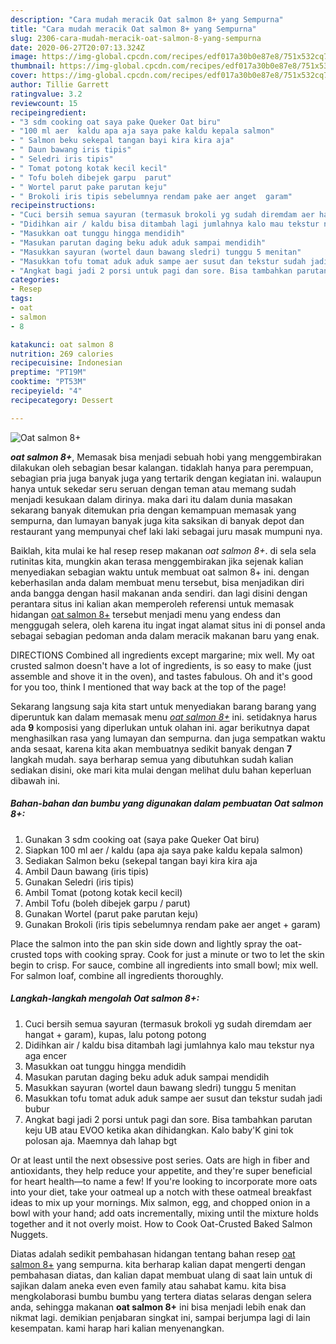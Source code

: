 ```yaml
---
description: "Cara mudah meracik Oat salmon 8+ yang Sempurna"
title: "Cara mudah meracik Oat salmon 8+ yang Sempurna"
slug: 2306-cara-mudah-meracik-oat-salmon-8-yang-sempurna
date: 2020-06-27T20:07:13.324Z
image: https://img-global.cpcdn.com/recipes/edf017a30b0e87e8/751x532cq70/oat-salmon-8-foto-resep-utama.jpg
thumbnail: https://img-global.cpcdn.com/recipes/edf017a30b0e87e8/751x532cq70/oat-salmon-8-foto-resep-utama.jpg
cover: https://img-global.cpcdn.com/recipes/edf017a30b0e87e8/751x532cq70/oat-salmon-8-foto-resep-utama.jpg
author: Tillie Garrett
ratingvalue: 3.2
reviewcount: 15
recipeingredient:
- "3 sdm cooking oat saya pake Queker Oat biru"
- "100 ml aer  kaldu apa aja saya pake kaldu kepala salmon"
- " Salmon beku sekepal tangan bayi kira kira aja"
- " Daun bawang iris tipis"
- " Seledri iris tipis"
- " Tomat potong kotak kecil kecil"
- " Tofu boleh dibejek garpu  parut"
- " Wortel parut pake parutan keju"
- " Brokoli iris tipis sebelumnya rendam pake aer anget  garam"
recipeinstructions:
- "Cuci bersih semua sayuran (termasuk brokoli yg sudah diremdam aer hangat + garam), kupas, lalu potong potong"
- "Didihkan air / kaldu bisa ditambah lagi jumlahnya kalo mau tekstur nya aga encer"
- "Masukkan oat tunggu hingga mendidih"
- "Masukan parutan daging beku aduk aduk sampai mendidih"
- "Masukkan sayuran (wortel daun bawang sledri) tunggu 5 menitan"
- "Masukkan tofu tomat aduk aduk sampe aer susut dan tekstur sudah jadi bubur"
- "Angkat bagi jadi 2 porsi untuk pagi dan sore. Bisa tambahkan parutan keju UB atau EVOO ketika akan dihidangkan. Kalo baby&#39;K gini tok polosan aja. Maemnya dah lahap bgt"
categories:
- Resep
tags:
- oat
- salmon
- 8

katakunci: oat salmon 8 
nutrition: 269 calories
recipecuisine: Indonesian
preptime: "PT19M"
cooktime: "PT53M"
recipeyield: "4"
recipecategory: Dessert

---
```



![Oat salmon 8+](https://img-global.cpcdn.com/recipes/edf017a30b0e87e8/751x532cq70/oat-salmon-8-foto-resep-utama.jpg)

<b><i>oat salmon 8+</i></b>, Memasak bisa menjadi sebuah hobi yang menggembirakan dilakukan oleh sebagian besar kalangan. tidaklah hanya para perempuan, sebagian pria juga banyak juga yang tertarik dengan kegiatan ini. walaupun hanya untuk sekedar seru seruan dengan teman atau memang sudah menjadi kesukaan dalam dirinya. maka dari itu dalam dunia masakan sekarang banyak ditemukan pria dengan kemampuan memasak yang sempurna, dan lumayan banyak juga kita saksikan di banyak depot dan restaurant yang mempunyai chef laki laki sebagai juru masak mumpuni nya.

Baiklah, kita mulai ke hal resep resep makanan <i>oat salmon 8+</i>. di sela sela rutinitas kita, mungkin akan terasa menggembirakan jika sejenak kalian menyediakan sebagian waktu untuk membuat oat salmon 8+ ini. dengan keberhasilan anda dalam membuat menu tersebut, bisa menjadikan diri anda bangga dengan hasil makanan anda sendiri. dan lagi disini dengan perantara situs ini kalian akan memperoleh referensi untuk memasak hidangan <u>oat salmon 8+</u> tersebut menjadi menu yang endess dan menggugah selera, oleh karena itu ingat ingat alamat situs ini di ponsel anda sebagai sebagian pedoman anda dalam meracik makanan baru yang enak.

DIRECTIONS Combined all ingredients except margarine; mix well. My oat crusted salmon doesn&#39;t have a lot of ingredients, is so easy to make (just assemble and shove it in the oven), and tastes fabulous. Oh and it&#39;s good for you too, think I mentioned that way back at the top of the page!


Sekarang langsung saja kita start untuk menyediakan barang barang yang diperuntuk kan dalam memasak menu <u><i>oat salmon 8+</i></u> ini. setidaknya harus ada <b>9</b> komposisi yang diperlukan untuk olahan ini. agar berikutnya dapat menghasilkan rasa yang lumayan dan sempurna. dan juga sempatkan waktu anda sesaat, karena kita akan membuatnya sedikit banyak dengan <b>7</b> langkah mudah. saya berharap semua yang dibutuhkan sudah kalian sediakan disini, oke mari kita mulai dengan melihat dulu bahan keperluan dibawah ini.

<!--inarticleads1-->

##### Bahan-bahan dan bumbu yang digunakan dalam pembuatan Oat salmon 8+:

1. Gunakan 3 sdm cooking oat (saya pake Queker Oat biru)
1. Siapkan 100 ml aer / kaldu (apa aja saya pake kaldu kepala salmon)
1. Sediakan  Salmon beku (sekepal tangan bayi kira kira aja
1. Ambil  Daun bawang (iris tipis)
1. Gunakan  Seledri (iris tipis)
1. Ambil  Tomat (potong kotak kecil kecil)
1. Ambil  Tofu (boleh dibejek garpu / parut)
1. Gunakan  Wortel (parut pake parutan keju)
1. Gunakan  Brokoli (iris tipis sebelumnya rendam pake aer anget + garam)


Place the salmon into the pan skin side down and lightly spray the oat-crusted tops with cooking spray. Cook for just a minute or two to let the skin begin to crisp. For sauce, combine all ingredients into small bowl; mix well. For salmon loaf, combine all ingredients thoroughly. 

<!--inarticleads2-->

##### Langkah-langkah mengolah Oat salmon 8+:

1. Cuci bersih semua sayuran (termasuk brokoli yg sudah diremdam aer hangat + garam), kupas, lalu potong potong
1. Didihkan air / kaldu bisa ditambah lagi jumlahnya kalo mau tekstur nya aga encer
1. Masukkan oat tunggu hingga mendidih
1. Masukan parutan daging beku aduk aduk sampai mendidih
1. Masukkan sayuran (wortel daun bawang sledri) tunggu 5 menitan
1. Masukkan tofu tomat aduk aduk sampe aer susut dan tekstur sudah jadi bubur
1. Angkat bagi jadi 2 porsi untuk pagi dan sore. Bisa tambahkan parutan keju UB atau EVOO ketika akan dihidangkan. Kalo baby&#39;K gini tok polosan aja. Maemnya dah lahap bgt


Or at least until the next obsessive post series. Oats are high in fiber and antioxidants, they help reduce your appetite, and they&#39;re super beneficial for heart health—to name a few! If you&#39;re looking to incorporate more oats into your diet, take your oatmeal up a notch with these oatmeal breakfast ideas to mix up your mornings. Mix salmon, egg, and chopped onion in a bowl with your hand; add oats incrementally, mixing until the mixture holds together and it not overly moist. How to Cook Oat-Crusted Baked Salmon Nuggets. 

Diatas adalah sedikit pembahasan hidangan tentang bahan resep <u>oat salmon 8+</u> yang sempurna. kita berharap kalian dapat mengerti dengan pembahasan diatas, dan kalian dapat membuat ulang di saat lain untuk di sajikan dalam aneka even even family atau sahabat kamu. kita bisa mengkolaborasi bumbu bumbu yang tertera diatas selaras dengan selera anda, sehingga makanan <b>oat salmon 8+</b> ini bisa menjadi lebih enak dan nikmat lagi. demikian penjabaran singkat ini, sampai berjumpa lagi di lain kesempatan. kami harap hari kalian menyenangkan.
